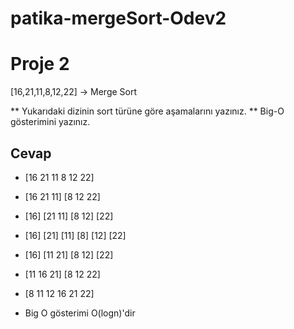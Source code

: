 # patika-mergeSort-Odev2

# Proje 2
[16,21,11,8,12,22] -> Merge Sort

** Yukarıdaki dizinin sort türüne göre aşamalarını yazınız.
** Big-O gösterimini yazınız.

## Cevap

   * [16 21 11 8 12 22]
   * [16 21 11]  [8 12 22]
   * [16] [21 11] [8 12] [22]
   * [16] [21] [11] [8] [12] [22]
   * [16] [11 21] [8 12] [22]
   * [11 16 21] [8 12 22]
   * [8 11 12 16 21 22]

 * Big O gösterimi O(logn)'dir
